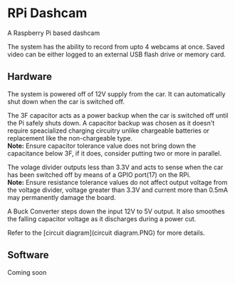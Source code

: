 # RPi Dashcam
A Raspberry Pi based dashcam

The system has the ability to record from upto 4 webcams at once. 
Saved video can be either logged to an external USB flash drive or memory card.

## Hardware

The system is powered off of 12V supply from the car. It can automatically shut down when the car is switched off.

The 3F capacitor acts as a power backup when the car is switched off until the Pi safely shuts down. A capacitor backup was chosen as it doesn't require speacialized charging circuitry unlike chargeable batteries or replacement like the non-chargeable type.  
**Note:** Ensure capacitor tolerance value does not bring down the capacitance below 3F, if it does, consider putting two or more in parallel.

The volage divider outputs less than 3.3V and acts to sense when the car has been switched off by means of a GPIO port(17) on the RPi.  
**Note:** Ensure resistance tolerance values do not affect output voltage from the voltage divider, voltage greater than 3.3V and current  more than 0.5mA may permanently damage the board.

A Buck Converter steps down the input 12V to 5V output. It also smoothes the falling capacitor voltage as it discharges during a power cut.

Refer to the [circuit diagram](circuit diagram.PNG) for more details.


## Software

Coming soon

